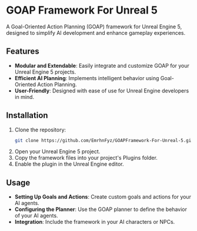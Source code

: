 # GOAP Framework For Unreal 5

A Goal-Oriented Action Planning (GOAP) framework for Unreal Engine 5, designed to simplify AI development and enhance gameplay experiences.

## Features

- **Modular and Extendable**: Easily integrate and customize GOAP for your Unreal Engine 5 projects.
- **Efficient AI Planning**: Implements intelligent behavior using Goal-Oriented Action Planning.
- **User-Friendly**: Designed with ease of use for Unreal Engine developers in mind.

## Installation

1. Clone the repository:
   ```bash
   git clone https://github.com/EmrhnFyz/GOAPFramework-For-Unreal-5.git
2. Open your Unreal Engine 5 project.
3. Copy the framework files into your project's Plugins folder.
4. Enable the plugin in the Unreal Engine editor.

## Usage
- **Setting Up Goals and Actions**: Create custom goals and actions for your AI agents.
- **Configuring the Planner**: Use the GOAP planner to define the behavior of your AI agents.
- **Integration**: Include the framework in your AI characters or NPCs.

